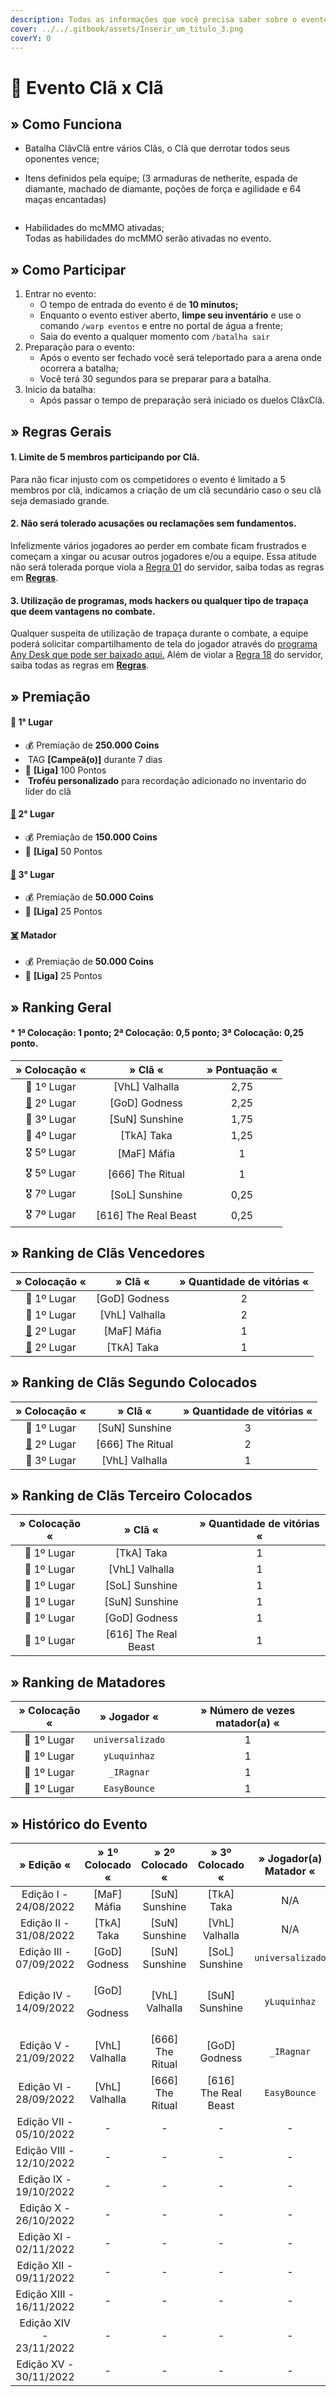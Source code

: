 ```yaml
---
description: Todas as informações que você precisa saber sobre o evento semanal Clã x Clã.
cover: ../../.gitbook/assets/Inserir_um_titulo_3.png
coverY: 0
---
```


# 🔰 Evento Clã x Clã

## » Como Funciona

* Batalha ClãvClã entre vários Clãs, o Clã que derrotar todos seus oponentes vence;
*   Itens definidos pela equipe; (3 armaduras de netherite, espada de diamante, machado de diamante, poções de força e agilidade e 64 maças encantadas)

    <figure><img src="../../.gitbook/assets/image (25) (1).png" alt=""><figcaption></figcaption></figure>
* Habilidades do mcMMO ativadas;\
  Todas as habilidades do mcMMO serão ativadas no evento.

## » Como Participar

1. Entrar no evento:
   * O tempo de entrada do evento é de **10 minutos;**
   * Enquanto o evento estiver aberto, **limpe seu inventário** e use o comando `/warp eventos` e entre no portal de água a frente;
   * Saia do evento a qualquer momento com `/batalha sair`&#x20;
2. Preparação para o evento:
   * Após o evento ser fechado você será teleportado para a arena onde ocorrera a batalha;
   * Você terá 30 segundos para se preparar para a batalha.&#x20;
3. Inicio da batalha:
   * Após passar o tempo de preparação será iniciado os duelos ClãxClã.

## » Regras Gerais

#### **1**. Limite de 5 membros participando por Clã.

Para não ficar injusto com os competidores o evento é limitado a 5 membros por clã, indicamos a criação de um clã secundário caso o seu clã seja demasiado grande.

#### **2. Não será tolerado acusações ou reclamações sem fundamentos.**

Infelizmente vários jogadores ao perder em combate ficam frustrados e começam a xingar ou acusar outros jogadores e/ou a equipe. Essa atitude não será tolerada porque viola a [Regra 01](https://wiki.rederevo.com/regras/chat#01) do servidor, saiba todas as regras em [**Regras**](../../regras/).

#### **3. Utilização de programas, mods hackers ou qualquer tipo de trapaça que deem vantagens no combate.**

Qualquer suspeita de utilização de trapaça durante o combate, a equipe poderá solicitar compartilhamento de tela do jogador através do [programa Any Desk que pode ser baixado aqui.](https://anydesk.com/pt/downloads) Além de violar a [Regra 18](https://wiki.rederevo.com/regras/jogabilidade#01-7) do servidor, saiba todas as regras em [**Regras**](../../regras/).

## » Premiação

#### 🥇 **1° Lugar**

* 💰 Premiação de **250.000 Coins**
* <img src="../../.gitbook/assets/image (14) (1) (2).png" alt="" data-size="line"> TAG **\[Campeã(o)]** durante 7 dias
* 💎 **\[Liga]** 100 Pontos
* <img src="../../.gitbook/assets/trofeurevo (2).png" alt="" data-size="line"> **Troféu personalizado** para recordação adicionado no inventario do líder do clã

#### [🥈](https://emojipedia.org/2nd-place-medal/) **2° Lugar**

* 💰 Premiação de **150.000 Coins**
* 💎 **\[Liga]** 50 Pontos

#### [🥉](https://emojipedia.org/3rd-place-medal/) **3° Lugar**

* 💰 Premiação de **50.000 Coins**
* 💎 **\[Liga]** 25 Pontos

#### [☠️](https://emojipedia.org/skull-and-crossbones/) **Matador**

* 💰 Premiação de **50.000 Coins**
* 💎 **\[Liga]** 25 Pontos

## » Ranking Geral

#### \* 1ª Colocação: 1 ponto; 2ª Colocação: 0,5 ponto; 3ª Colocação: 0,25 ponto.

|                      » Colocação «                     |        » Clã «        | » Pontuação « |
| :----------------------------------------------------: | :-------------------: | :-----------: |
|                       🥇 1º Lugar                      |    \[VhL] Valhalla    |      2,75     |
| [🥈](https://emojipedia.org/2nd-place-medal/) 2º Lugar |     \[GoD] Godness    |      2,25     |
|                       🥉 3º Lugar                      |    \[SuN] Sunshine    |      1,75     |
|                       🏅 4º Lugar                      |      \[TkA] Taka      |      1,25     |
|                       🎖 5º Lugar                      |      \[MaF] Máfia     |       1       |
|                       🎖 5º Lugar                      |   \[666] The Ritual   |       1       |
|                       🎖 7º Lugar                      |    \[SoL] Sunshine    |      0,25     |
|                       🎖 7º Lugar                      | \[616] The Real Beast |      0,25     |

## » Ranking de Clãs Vencedores

|                      » Colocação «                     |     » Clã «     | » Quantidade de vitórias « |
| :----------------------------------------------------: | :-------------: | :------------------------: |
|                       🥇 1º Lugar                      |  \[GoD] Godness |              2             |
|                       🥇 1º Lugar                      | \[VhL] Valhalla |              2             |
| [🥈](https://emojipedia.org/2nd-place-medal/) 2º Lugar |   \[MaF] Máfia  |              1             |
| [🥈](https://emojipedia.org/2nd-place-medal/) 2º Lugar |   \[TkA] Taka   |              1             |

## » Ranking de Clãs Segundo Colocados

|                      » Colocação «                     |      » Clã «      | » Quantidade de vitórias « |
| :----------------------------------------------------: | :---------------: | :------------------------: |
|                       🥇 1º Lugar                      |  \[SuN] Sunshine  |              3             |
| [🥈](https://emojipedia.org/2nd-place-medal/) 2º Lugar | \[666] The Ritual |              2             |
|                       🥉 3º Lugar                      |  \[VhL] Valhalla  |              1             |

## » Ranking de Clãs Terceiro Colocados

| » Colocação « |        » Clã «        | » Quantidade de vitórias « |
| :-----------: | :-------------------: | :------------------------: |
|  🥇 1º Lugar  |      \[TkA] Taka      |              1             |
|  🥇 1º Lugar  |    \[VhL] Valhalla    |              1             |
|  🥇 1º Lugar  |    \[SoL] Sunshine    |              1             |
|  🥇 1º Lugar  |    \[SuN] Sunshine    |              1             |
|  🥇 1º Lugar  |     \[GoD] Godness    |              1             |
|  🥇 1º Lugar  | \[616] The Real Beast |              1             |

## » Ranking de Matadores

| » Colocação « |    » Jogador «   | » Número de vezes matador(a) « |
| :-----------: | :--------------: | :----------------------------: |
|  🥇 1º Lugar  | `universalizado` |                1               |
|  🥇 1º Lugar  |   `yLuquinhaz`   |                1               |
|  🥇 1º Lugar  |    `_IRagnar`    |                1               |
|  🥇 1º Lugar  |   `EasyBounce`   |                1               |

## » Histórico do Evento

|        » Edição «        |       » 1º Colocado «       |  » 2º Colocado «  |    » 3º Colocado «    | » Jogador(a) Matador « |
| :----------------------: | :-------------------------: | :---------------: | :-------------------: | :--------------------: |
|   Edição I - 24/08/2022  |         \[MaF] Máfia        |  \[SuN] Sunshine  |      \[TkA] Taka      |           N/A          |
|  Edição II - 31/08/2022  |         \[TkA] Taka         |  \[SuN] Sunshine  |    \[VhL] Valhalla    |           N/A          |
|  Edição III - 07/09/2022 |        \[GoD] Godness       |  \[SuN] Sunshine  |    \[SoL] Sunshine    |    `universalizado`    |
|  Edição IV - 14/09/2022  | <p>[GoD] </p><p>Godness</p> |  \[VhL] Valhalla  |    \[SuN] Sunshine    |      `yLuquinhaz`      |
|   Edição V - 21/09/2022  |       \[VhL] Valhalla       | \[666] The Ritual |     \[GoD] Godness    |       `_IRagnar`       |
|  Edição VI - 28/09/2022  |       \[VhL] Valhalla       | \[666] The Ritual | \[616] The Real Beast |      `EasyBounce`      |
|  Edição VII - 05/10/2022 |              -              |         -         |           -           |            -           |
| Edição VIII - 12/10/2022 |              -              |         -         |           -           |            -           |
|  Edição IX - 19/10/2022  |              -              |         -         |           -           |            -           |
|   Edição X - 26/10/2022  |              -              |         -         |           -           |            -           |
|  Edição XI - 02/11/2022  |              -              |         -         |           -           |            -           |
|  Edição XII - 09/11/2022 |              -              |         -         |           -           |            -           |
| Edição XIII - 16/11/2022 |              -              |         -         |           -           |            -           |
|  Edição XIV - 23/11/2022 |              -              |         -         |           -           |            -           |
|  Edição XV - 30/11/2022  |              -              |         -         |           -           |            -           |
